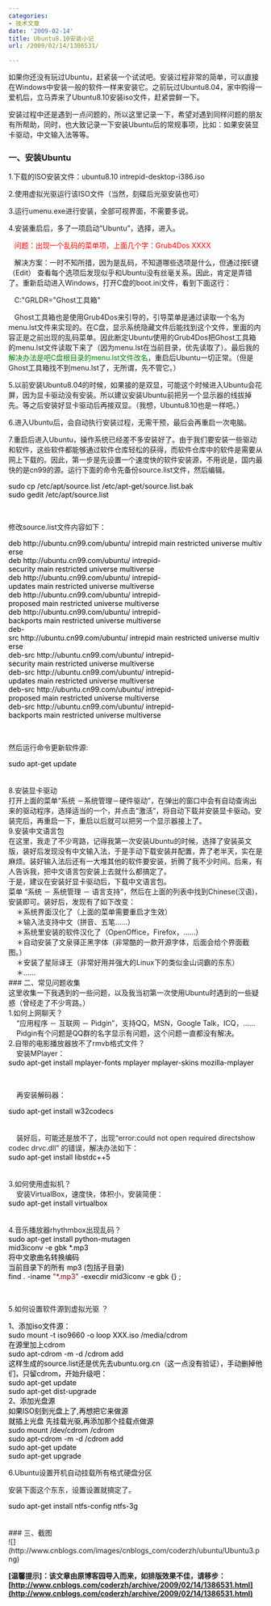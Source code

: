 ```yaml
---
categories:
- 技术文章
date: '2009-02-14'
title: Ubuntu8.10安装小记
url: /2009/02/14/1386531/

---
```



如果你还没有玩过Ubuntu，赶紧装一个试试吧。安装过程非常的简单，可以直接在Windows中安装一般的软件一样来安装它。之前玩过Ubuntu8.04，家中购得一爱机后，立马弄来了Ubuntu8.10安装iso文件，赶紧尝鲜一下。

安装过程中还是遇到一点问题的，所以这里记录一下，希望对遇到同样问题的朋友有所帮助，同时，也大致记录一下安装Ubuntu后的常规事项，比如：如果安装显卡驱动，中文输入法等等。

### 一、安装Ubuntu 

1.下载的ISO安装文件：ubuntu8.10 intrepid-desktop-i386.iso

2.使用虚拟光驱运行该ISO文件（当然，刻碟后光驱安装也可） 

3.运行umenu.exe进行安装，全部可视界面，不需要多说。

4.安装重启后，多了一项启动&#8220;Ubuntu&#8221;，选择，进入。

&nbsp;&nbsp; <span style="color: red">问题：出现一个乱码的菜单项，上面几个字：Grub4Dos XXXX</span>

&nbsp;&nbsp; 解决方案：一时不知所措，因为是乱码，不知道哪些选项是什么，但通过按E键（Edit） 查看每个选项后发现似乎和Ubuntu没有丝毫关系。因此，肯定是弄错了。重新启动进入Windows，打开C盘的boot.ini文件，看到下面这行：

&nbsp;&nbsp; C:"GRLDR="Ghost工具箱"

&nbsp;&nbsp; Ghost工具箱也是使用Grub4Dos来引导的，引导菜单是通过读取一个名为menu.lst文件来实现的。在C盘，显示系统隐藏文件后能找到这个文件，里面的内容正是之前出现的乱码菜单。因此断定Ubuntu使用的Grub4Dos把Ghost工具箱的menu.lst文件读取下来了（因为menu.lst在当前目录，优先读取了）。最后我的<span style="color: #008000">解决办法是吧C盘根目录的menu.lst文件改名</span>，重启后Ubuntu一切正常。（但是Ghost工具箱找不到menu.lst了，无所谓，先不管它。）

5.以前安装Ubuntu8.04的时候，如果接的是双显，可能这个时候进入Ubuntu会花屏，因为显卡驱动没有安装。所以建议安装Ubuntu前把另一个显示器的线拔掉先。等之后安装好显卡驱动后再接双显。（我想，Ubuntu8.10也是一样吧。） 

6.进入Ubuntu后，会自动执行安装过程，无需干预，最后会再重启一次电脑。

7.重启后进入Ubuntu，操作系统已经差不多安装好了。由于我们要安装一些驱动和软件，这些软件都能够通过软件仓库轻松的获得，而软件仓库中的软件是需要从网上下载的。因此，第一步是先设置一个速度快的软件安装源，不用说是，国内最快的是cn99的源。运行下面的命令先备份source.list文件，然后编辑。

<div class="cnblogs_code"><span style="color: #000000">sudo&nbsp;cp&nbsp;</span><span style="color: #000000">/</span><span style="color: #000000">etc</span><span style="color: #000000">/</span><span style="color: #000000">apt</span><span style="color: #000000">/</span><span style="color: #000000">source.list&nbsp;</span><span style="color: #000000">/</span><span style="color: #000000">etc</span><span style="color: #000000">/</span><span style="color: #000000">apt</span><span style="color: #000000">-</span><span style="color: #000000">get</span><span style="color: #000000">/</span><span style="color: #000000">source.list.bak
<br />
sudo&nbsp;gedit&nbsp;</span><span style="color: #000000">/</span><span style="color: #000000">etc</span><span style="color: #000000">/</span><span style="color: #000000">apt</span><span style="color: #000000">/</span><span style="color: #000000">source.list</span></div>

&nbsp;

修改source.list文件内容如下：

<div class="cnblogs_code"><span style="color: #000000">deb&nbsp;http:</span><span style="color: #000000">//</span><span style="color: #000000">ubuntu.cn99.com</span><span style="color: #000000">/</span><span style="color: #000000">ubuntu</span><span style="color: #000000">/</span><span style="color: #000000">&nbsp;intrepid&nbsp;main&nbsp;restricted&nbsp;universe&nbsp;multiverse
<br />
deb&nbsp;http:</span><span style="color: #000000">//</span><span style="color: #000000">ubuntu.cn99.com</span><span style="color: #000000">/</span><span style="color: #000000">ubuntu</span><span style="color: #000000">/</span><span style="color: #000000">&nbsp;intrepid</span><span style="color: #000000">-</span><span style="color: #000000">security&nbsp;main&nbsp;restricted&nbsp;universe&nbsp;multiverse
<br />
deb&nbsp;http:</span><span style="color: #000000">//</span><span style="color: #000000">ubuntu.cn99.com</span><span style="color: #000000">/</span><span style="color: #000000">ubuntu</span><span style="color: #000000">/</span><span style="color: #000000">&nbsp;intrepid</span><span style="color: #000000">-</span><span style="color: #000000">updates&nbsp;main&nbsp;restricted&nbsp;universe&nbsp;multiverse
<br />
deb&nbsp;http:</span><span style="color: #000000">//</span><span style="color: #000000">ubuntu.cn99.com</span><span style="color: #000000">/</span><span style="color: #000000">ubuntu</span><span style="color: #000000">/</span><span style="color: #000000">&nbsp;intrepid</span><span style="color: #000000">-</span><span style="color: #000000">proposed&nbsp;main&nbsp;restricted&nbsp;universe&nbsp;multiverse
<br />
deb&nbsp;http:</span><span style="color: #000000">//</span><span style="color: #000000">ubuntu.cn99.com</span><span style="color: #000000">/</span><span style="color: #000000">ubuntu</span><span style="color: #000000">/</span><span style="color: #000000">&nbsp;intrepid</span><span style="color: #000000">-</span><span style="color: #000000">backports&nbsp;main&nbsp;restricted&nbsp;universe&nbsp;multiverse
<br />
deb</span><span style="color: #000000">-</span><span style="color: #000000">src&nbsp;http:</span><span style="color: #000000">//</span><span style="color: #000000">ubuntu.cn99.com</span><span style="color: #000000">/</span><span style="color: #000000">ubuntu</span><span style="color: #000000">/</span><span style="color: #000000">&nbsp;intrepid&nbsp;main&nbsp;restricted&nbsp;universe&nbsp;multiverse
<br />
deb</span><span style="color: #000000">-</span><span style="color: #000000">src&nbsp;http:</span><span style="color: #000000">//</span><span style="color: #000000">ubuntu.cn99.com</span><span style="color: #000000">/</span><span style="color: #000000">ubuntu</span><span style="color: #000000">/</span><span style="color: #000000">&nbsp;intrepid</span><span style="color: #000000">-</span><span style="color: #000000">security&nbsp;main&nbsp;restricted&nbsp;universe&nbsp;multiverse
<br />
deb</span><span style="color: #000000">-</span><span style="color: #000000">src&nbsp;http:</span><span style="color: #000000">//</span><span style="color: #000000">ubuntu.cn99.com</span><span style="color: #000000">/</span><span style="color: #000000">ubuntu</span><span style="color: #000000">/</span><span style="color: #000000">&nbsp;intrepid</span><span style="color: #000000">-</span><span style="color: #000000">updates&nbsp;main&nbsp;restricted&nbsp;universe&nbsp;multiverse
<br />
deb</span><span style="color: #000000">-</span><span style="color: #000000">src&nbsp;http:</span><span style="color: #000000">//</span><span style="color: #000000">ubuntu.cn99.com</span><span style="color: #000000">/</span><span style="color: #000000">ubuntu</span><span style="color: #000000">/</span><span style="color: #000000">&nbsp;intrepid</span><span style="color: #000000">-</span><span style="color: #000000">proposed&nbsp;main&nbsp;restricted&nbsp;universe&nbsp;multiverse
<br />
deb</span><span style="color: #000000">-</span><span style="color: #000000">src&nbsp;http:</span><span style="color: #000000">//</span><span style="color: #000000">ubuntu.cn99.com</span><span style="color: #000000">/</span><span style="color: #000000">ubuntu</span><span style="color: #000000">/</span><span style="color: #000000">&nbsp;intrepid</span><span style="color: #000000">-</span><span style="color: #000000">backports&nbsp;main&nbsp;restricted&nbsp;universe&nbsp;multiverse</span></div>

&nbsp;

然后运行命令更新软件源:

<div class="cnblogs_code"><span style="color: #000000">sudo&nbsp;apt</span><span style="color: #000000">-</span><span style="color: #000000">get&nbsp;update</span></div>
<br />
&nbsp;
<br />
8.安装显卡驱动
<br />
打开上面的菜单&#8220;系统 －系统管理－硬件驱动&#8221;，在弹出的窗口中会有自动查询出来的驱动程序，选择适当的一个，并点击&#8220;激活&#8221;，将自动下载并安装显卡驱动。安装完后，再重启一下，重启以后就可以把另一个显示器接上了。
<br />
9.安装中文语言包
<br />
在这里，我走了不少弯路，记得我第一次安装Ubuntu的时候，选择了安装英文版，装好后发现没有中文输入法，于是手动下载安装并配置，弄了老半天，实在是麻烦。装好输入法后还有一大堆其他的软件要安装，折腾了我不少时间。后来，有人告诉我，把中文语言包安装上去就什么都搞定了。
<br />
于是，建议在安装好显卡驱动后，下载中文语言包。
<br />
菜单 &#8220;系统 － 系统管理 － 语言支持&#8221;，然后在上面的列表中找到Chinese(汉语)，安装即可。装好后，发现有了如下改变：
<br />
&nbsp;&nbsp;&nbsp; ＊系统界面汉化了（上面的菜单需要重启才生效）
<br />
&nbsp;&nbsp;&nbsp; ＊输入法支持中文（拼音、五笔&#8230;&#8230;）
<br />
&nbsp;&nbsp;&nbsp; ＊系统里安装的软件汉化了（OpenOffice，Firefox，&#8230;&#8230;）
<br />
&nbsp;&nbsp;&nbsp; ＊自动安装了文泉驿正黑字体（非常酷的一款开源字体，后面会给个界面截图。）
<br />
&nbsp;&nbsp;&nbsp; ＊安装了星际译王（非常好用并强大的Linux下的类似金山词霸的东东）
<br />
&nbsp;&nbsp;&nbsp; ＊&#8230;&#8230;
<br />
### 二、常见问题收集
<br />
这里收集一下我遇到的一些问题，以及我当初第一次使用Ubuntu时遇到的一些疑惑（曾经走了不少弯路。） 
<br />
1.如何上网聊天？
<br />
&nbsp;&nbsp;&nbsp; &#8220;应用程序 － 互联网 － Pidgin&#8221;，支持QQ，MSN，Google Talk，ICQ，&#8230;&#8230;
<br />
&nbsp;&nbsp;&nbsp; Pidgin有个问题是QQ群的名字显示有问题，这个问题一直都没有解决。
<br />
2.自带的电影播放器放不了rmvb格式文件？
<br />
&nbsp;&nbsp;&nbsp; 安装MPlayer：
<br />
<div class="cnblogs_code"><span style="color: #000000">sudo&nbsp;apt</span><span style="color: #000000">-</span><span style="color: #000000">get&nbsp;install&nbsp;mplayer</span><span style="color: #000000">-</span><span style="color: #000000">fonts&nbsp;mplayer&nbsp;mplayer</span><span style="color: #000000">-</span><span style="color: #000000">skins&nbsp;mozilla</span><span style="color: #000000">-</span><span style="color: #000000">mplayer 
<br />
</span></div>

&nbsp;

&nbsp;&nbsp;&nbsp; 再安装解码器：

<div class="cnblogs_code"><span style="color: #000000">sudo&nbsp;apt</span><span style="color: #000000">-</span><span style="color: #000000">get&nbsp;install&nbsp;w32codecs</span></div>
<br />
&nbsp;
<br />
&nbsp; &nbsp; 装好后，可能还是放不了，出现&#8220;error:could not open required directshow codec drvc.dll&#8221; 的错误，解决办法如下：
<br />
<div class="cnblogs_code"><span style="color: #000000">sudo apt</span><span style="color: #000000">-</span><span style="color: #000000">get&nbsp;install&nbsp;libstdc</span><span style="color: #000000">++</span><span style="color: #000000">5</span></div>
<br />
&nbsp;
<br />
3.如何使用虚拟机？
<br />
&nbsp; &nbsp; 安装VirtualBox，速度快，体积小，安装简便：
<br />
<div class="cnblogs_code"><span style="color: #000000">sudo&nbsp;apt</span><span style="color: #000000">-</span><span style="color: #000000">get&nbsp;install&nbsp;virtualbox</span></div>
<br />
&nbsp;
<br />
4.音乐播放器rhythmbox出现乱码？
<br />
<div class="cnblogs_code"><span style="color: #000000">sudo&nbsp;apt</span><span style="color: #000000">-</span><span style="color: #000000">get&nbsp;install&nbsp;python</span><span style="color: #000000">-</span><span style="color: #000000">mutagen
<br />
mid3iconv&nbsp;</span><span style="color: #000000">-</span><span style="color: #000000">e&nbsp;gbk&nbsp;</span><span style="color: #000000">*</span><span style="color: #000000">.mp3
<br />
将中文歌曲名转换编码
<br />
当前目录下的所有&nbsp;mp3&nbsp;(包括子目录)
<br />
find&nbsp;.&nbsp;</span><span style="color: #000000">-</span><span style="color: #000000">iname&nbsp;</span><span style="color: #800000">"</span><span style="color: #800000">*.mp3</span><span style="color: #800000">"</span><span style="color: #000000">&nbsp;</span><span style="color: #000000">-</span><span style="color: #000000">execdir&nbsp;mid3iconv&nbsp;</span><span style="color: #000000">-</span><span style="color: #000000">e&nbsp;gbk&nbsp;{}&nbsp;;</span></div>

&nbsp;

5.如何设置软件源到虚拟光驱 ？

<div class="cnblogs_code"><span style="color: #000000">1</span><span style="color: #000000">、添加iso文件源：
<br />
sudo&nbsp;mount&nbsp;</span><span style="color: #000000">-</span><span style="color: #000000">t&nbsp;iso9660&nbsp;</span><span style="color: #000000">-</span><span style="color: #000000">o&nbsp;loop&nbsp;XXX.iso&nbsp;</span><span style="color: #000000">/</span><span style="color: #000000">media</span><span style="color: #000000">/</span><span style="color: #000000">cdrom
<br />
在源里加上cdrom
<br />
sudo&nbsp;apt</span><span style="color: #000000">-</span><span style="color: #000000">cdrom&nbsp;</span><span style="color: #000000">-</span><span style="color: #000000">m&nbsp;</span><span style="color: #000000">-</span><span style="color: #000000">d&nbsp;</span><span style="color: #000000">/</span><span style="color: #000000">cdrom&nbsp;add
<br />
这样生成的source.list还是优先去ubuntu.org.cn（这一点没有验证），手动删掉他们，只留cdrom，开始升级吧：
<br />
sudo&nbsp;apt</span><span style="color: #000000">-</span><span style="color: #000000">get&nbsp;update
<br />
sudo&nbsp;apt</span><span style="color: #000000">-</span><span style="color: #000000">get&nbsp;dist</span><span style="color: #000000">-</span><span style="color: #000000">upgrade
<br />
</span><span style="color: #000000">2</span><span style="color: #000000">、添加光盘源
<br />
如果ISO刻到光盘上了,再想把它来做源
<br />
就插上光盘&nbsp;先挂载光驱,再添加那个挂载点做源
<br />
sudo&nbsp;mount&nbsp;</span><span style="color: #000000">/</span><span style="color: #000000">dev</span><span style="color: #000000">/</span><span style="color: #000000">cdrom&nbsp;</span><span style="color: #000000">/</span><span style="color: #000000">cdrom
<br />
sudo&nbsp;apt</span><span style="color: #000000">-</span><span style="color: #000000">cdrom&nbsp;</span><span style="color: #000000">-</span><span style="color: #000000">m&nbsp;</span><span style="color: #000000">-</span><span style="color: #000000">d&nbsp;</span><span style="color: #000000">/</span><span style="color: #000000">cdrom&nbsp;add
<br />
sudo&nbsp;apt</span><span style="color: #000000">-</span><span style="color: #000000">get&nbsp;update
<br />
sudo&nbsp;apt</span><span style="color: #000000">-</span><span style="color: #000000">get&nbsp;upgrade</span></div>

6.Ubuntu设置开机自动挂载所有格式硬盘分区

安装下面这个东东，设置设置就搞定了。

<div class="cnblogs_code"><span style="color: #000000">sudo&nbsp;apt</span><span style="color: #000000">-</span><span style="color: #000000">get&nbsp;install&nbsp;ntfs</span><span style="color: #000000">-</span><span style="color: #000000">config&nbsp;ntfs</span><span style="color: #000000">-</span><span style="color: #000000">3g</span></div>
<br />
&nbsp;
<br />
### 三、截图
<br />
![](http://www.cnblogs.com/images/cnblogs_com/coderzh/ubuntu/Ubuntu3.png)

**[温馨提示]：该文章由原博客园导入而来，如排版效果不佳，请移步：[http://www.cnblogs.com/coderzh/archive/2009/02/14/1386531.html](http://www.cnblogs.com/coderzh/archive/2009/02/14/1386531.html)**